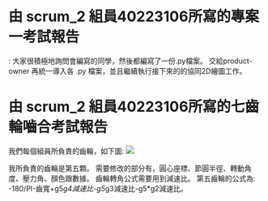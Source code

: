 # 由 scrum_2 組員40223106所寫的專案一考試報告
: 大家很積極地詢問會編寫的同學，然後都編寫了一份.py檔案。
交給product-owner 再統一導入各 .py 檔案，並且繼續執行接下來的的協同2D繪圖工作。




# 由 scrum_2 組員40223106所寫的七齒輪嚙合考試報告
我們每個組員所負責的齒輪，如下圖:
![](https://copy.com/VFQKXMWXznSOZMxV)

我所負責的齒輪是第五顆。
需要修改的部分有，圓心座標、節圓半徑、轉動角度、壓力角、顏色跟數據。
齒輪轉角公式需要用到減速比。
第五齒輪的公式為: -180/PI-齒寬+g5*g4減速比-g5*g3減速比-g5*g2減速比。